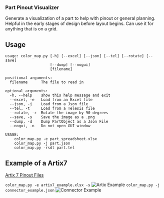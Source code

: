 ### Part Pinout Visualizer

Generate a visualization of a part to help with pinout or general planning.
Helpful in the early stages of design before layout begins.  Can use it for
anything that is on a grid.

## Usage
```
usage: color_map.py [-h] [--excel] [--json] [--tel] [--rotate] [--save]
                    [--dump] [--nogui]
                    [filename]

positional arguments:
  filename      The file to read in

optional arguments:
  -h, --help    show this help message and exit
  --excel, -e   Load from an Excel file
  --json, -j    Load from a Json file
  --tel, -t     Load from a Telesis file
  --rotate, -r  Rotate the image by 90 degrees
  --save, -s    Save the image as a .png
  --dump, -d    Dump PartObject as a Json File
  --nogui, -n   Do not open GUI window

USAGE:
    color_map.py -e part_spreadsheet.xlsx
    color_map.py -j part.json
    color_map.py -rsdt part.tel
```

## Example of a Artix7
[Artix 7 Pinout Files](https://www.xilinx.com/support/package-pinout-files/artix-7-pkgs.html)

``` color_map.py -e artix7_example.xlsx -s ```
![Artix Example][example_artix]
``` color_map.py -j connector_example.json ```
![Connector Example][example_connector]


[example_artix]: ./example/artix7_example.png?raw=true "BGA Example"
[example_connector]: ./example/connector_example.png?raw=true "Connector Example"
